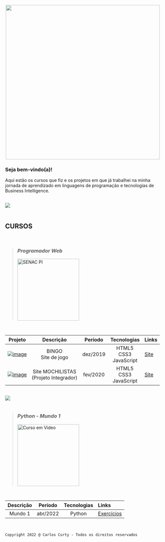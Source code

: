 <div background-color="black"><p align="center"><img src="https://user-images.githubusercontent.com/68711113/165942333-fb7993b6-6f8e-46c2-ade8-04d18f664fe1.png" width="500"></p></div>

<h3>Seja bem-vindo(a)!</h3>

<p>Aqui estão os cursos que fiz e os projetos em que já trabalhei na minha jornada de aprendizado em linguagens de programação e tecnologias de Business Intelligence.</p>


<br>
<div margin="0 auto" background="black" height="10" width="80%"><img src="https://user-images.githubusercontent.com/68711113/165002315-c8b84367-987b-482b-b930-8c84d7e8afaa.png"></div>
<br>

<h2><strong>CURSOS</strong></h2><br>

>### *Programador Web*<br>
>
><a href="https://www.pi.senac.br/" target="_blank"><img src="https://user-images.githubusercontent.com/68711113/165825278-a41fc33b-39a9-49d3-bc36-2a40e22baa07.png" alt="SENAC PI" width="200"></a>

<br>

Projeto | Descrição | Período | Tecnologias | Links
:-----: | :-----: | :-----: | :-----: | :----------
[![image](https://user-images.githubusercontent.com/68711113/165095493-0cd495e0-abf4-4238-87d3-17e5a3ca45af.png)](https://carloscurty.github.io/bingo) | BINGO<br>Site de jogo | dez/2019 | HTML5<br>CSS3<br>JavaScript | [Site](https://curtydigital.000webhostapp.com/bingo/bingo_75.html) | 
[![image](https://user-images.githubusercontent.com/68711113/165096216-7b6e6760-e341-4aa4-a18d-931c1c7c795e.png)](https://carloscurty.github.io/mochilistas) | Site MOCHILISTAS<br>(Projeto Integrador) | fev/2020 | HTML5<br>CSS3<br>JavaScript | [Site](https://curtydigital.000webhostapp.com/mochilistas) | 

<br>
<div margin="0 auto" background="black" height="10" width="80%"><img src="https://user-images.githubusercontent.com/68711113/165002315-c8b84367-987b-482b-b930-8c84d7e8afaa.png"></div>
<br>

>### *Python - Mundo 1*<br> 
>
><a href="https://cursoemvideo.com" target="_blank"><img src="https://user-images.githubusercontent.com/68711113/165805297-0dbdcc4c-1985-450d-a4ee-1856d614545a.png" alt="Curso em Video" width="200"></a>
<br>

Descrição | Período | Tecnologias | Links
:-----: | :-----: | :-----: | :----------
Mundo 1 | abr/2022 | Python | [Exercícios](https://carloscurty.github.io/CursoemVideo-Python-Mundo1) |
<!--
Mundo 2 | abr/2022 | Python | [Exercícios](https://carloscurty.github.io/CursoemVideo-Python-Mundo2) |
Mundo 3 | abr/2022 | Python | [Exercícios](https://carloscurty.github.io/CursoemVideo-Python-Mundo3) |
-->

<br>

~~~
Copyright 2022 @ Carlos Curty - Todos os direitos reservados
~~~
